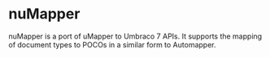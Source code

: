 nuMapper
========

nuMapper is a port of uMapper to Umbraco 7 APIs. It supports the mapping of document types to POCOs in a similar form to Automapper.
